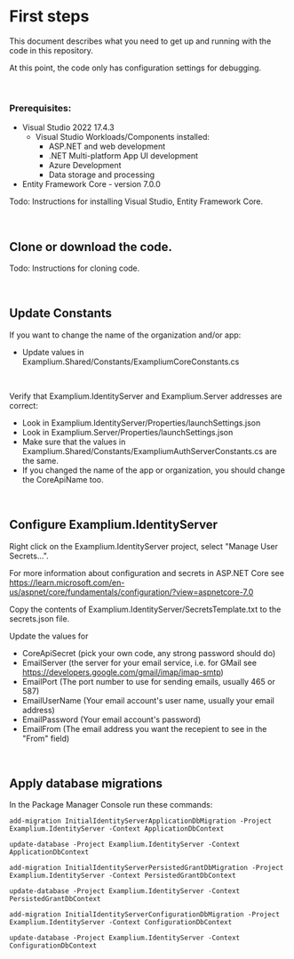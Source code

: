 # First steps

This document describes what you need to get up and running with the code in this repository.

At this point, the code only has configuration settings for debugging.

<br/>

### Prerequisites:
- Visual Studio 2022 17.4.3
  - Visual Studio Workloads/Components installed:
    - ASP.NET and web development
    - .NET Multi-platform App UI development
    - Azure Development
    - Data storage and processing
- Entity Framework Core - version 7.0.0


Todo: Instructions for installing Visual Studio, Entity Framework Core.

<br/>

## Clone or download the code.

Todo: Instructions for cloning code.

<br/>

## Update Constants

If you want to change the name of the organization and/or app: 

- Update values in Examplium.Shared/Constants/ExampliumCoreConstants.cs

<br/>

Verify that Examplium.IdentityServer and Examplium.Server addresses are correct:

- Look in Examplium.IdentityServer/Properties/launchSettings.json
- Look in Examplium.Server/Properties/launchSettings.json
- Make sure that the values in Examplium.Shared/Constants/ExampliumAuthServerConstants.cs are the same.
- If you changed the name of the app or organization, you should change the CoreApiName too.

<br/>

## Configure Examplium.IdentityServer

Right click on the Examplium.IdentityServer project, select "Manage User Secrets...".

For more information about configuration and secrets in ASP.NET Core see https://learn.microsoft.com/en-us/aspnet/core/fundamentals/configuration/?view=aspnetcore-7.0

Copy the contents of Examplium.IdentityServer/SecretsTemplate.txt to the secrets.json file.

Update the values for 
- CoreApiSecret (pick your own code, any strong password should do)
- EmailServer (the server for your email service, i.e. for GMail see https://developers.google.com/gmail/imap/imap-smtp)
- EmailPort (The port number to use for sending emails, usually 465 or 587)
- EmailUserName (Your email account's user name, usually your email address)
- EmailPassword (Your email account's password)
- EmailFrom (The email address you want the recepient to see in the "From" field)

<br/>

## Apply database migrations

In the Package Manager Console run these commands:

```
add-migration InitialIdentityServerApplicationDbMigration -Project Examplium.IdentityServer -Context ApplicationDbContext
```
```
update-database -Project Examplium.IdentityServer -Context ApplicationDbContext
```

```
add-migration InitialIdentityServerPersistedGrantDbMigration -Project Examplium.IdentityServer -Context PersistedGrantDbContext
```

```
update-database -Project Examplium.IdentityServer -Context PersistedGrantDbContext
```

```
add-migration InitialIdentityServerConfigurationDbMigration -Project Examplium.IdentityServer -Context ConfigurationDbContext
```

```
update-database -Project Examplium.IdentityServer -Context ConfigurationDbContext
```

<br/>
